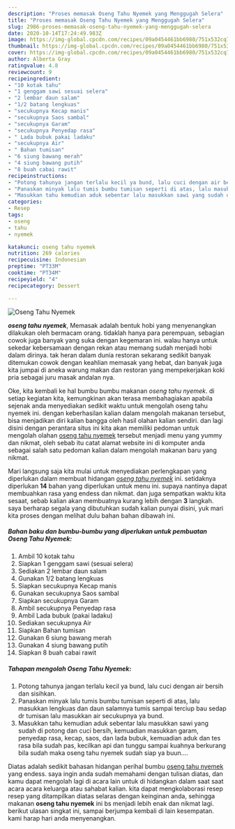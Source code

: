 ```yaml
---
description: "Proses memasak Oseng Tahu Nyemek yang Menggugah Selera"
title: "Proses memasak Oseng Tahu Nyemek yang Menggugah Selera"
slug: 2986-proses-memasak-oseng-tahu-nyemek-yang-menggugah-selera
date: 2020-10-14T17:24:49.983Z
image: https://img-global.cpcdn.com/recipes/09a0454461bb6980/751x532cq70/oseng-tahu-nyemek-foto-resep-utama.jpg
thumbnail: https://img-global.cpcdn.com/recipes/09a0454461bb6980/751x532cq70/oseng-tahu-nyemek-foto-resep-utama.jpg
cover: https://img-global.cpcdn.com/recipes/09a0454461bb6980/751x532cq70/oseng-tahu-nyemek-foto-resep-utama.jpg
author: Alberta Gray
ratingvalue: 4.8
reviewcount: 9
recipeingredient:
- "10 kotak tahu"
- "1 genggam sawi sesuai selera"
- "2 lembar daun salam"
- "1/2 batang lengkuas"
- "secukupnya Kecap manis"
- "secukupnya Saos sambal"
- "secukupnya Garam"
- "secukupnya Penyedap rasa"
- " Lada bubuk pakai ladaku"
- "secukupnya Air"
- " Bahan tumisan"
- "6 siung bawang merah"
- "4 siung bawang putih"
- "8 buah cabai rawit"
recipeinstructions:
- "Potong tahunya jangan terlalu kecil ya bund, lalu cuci dengan air bersih dan sisihkan."
- "Panaskan minyak lalu tumis bumbu tumisan seperti di atas, lalu masukkan lengkuas dan daun salamnya tumis sampai terciup bau sedap dr tumisan lalu masukkan air secukupnya ya bund."
- "Masukkan tahu kemudian aduk sebentar lalu masukkan sawi yang sudah di potong dan cuci bersih, kemuadian masukkan garam, penyedap rasa, kecap, saos, dan lada bubuk, kemuadian aduk dan tes rasa bila sudah pas, kecilkan api dan tunggu sampai kuahnya berkurang bila sudah maka oseng tahu nyemek sudah siap ya buun...."
categories:
- Resep
tags:
- oseng
- tahu
- nyemek

katakunci: oseng tahu nyemek 
nutrition: 269 calories
recipecuisine: Indonesian
preptime: "PT33M"
cooktime: "PT34M"
recipeyield: "4"
recipecategory: Dessert

---
```



![Oseng Tahu Nyemek](https://img-global.cpcdn.com/recipes/09a0454461bb6980/751x532cq70/oseng-tahu-nyemek-foto-resep-utama.jpg)

<b><i>oseng tahu nyemek</i></b>, Memasak adalah bentuk hobi yang menyenangkan dilakukan oleh bermacam orang. tidaklah hanya para perempuan, sebagian cowok juga banyak yang suka dengan kegemaran ini. walau hanya untuk sekedar kebersamaan dengan rekan atau memang sudah menjadi hobi dalam dirinya. tak heran dalam dunia restoran sekarang sedikit banyak ditemukan cowok dengan keahlian memasak yang hebat, dan banyak juga kita jumpai di aneka warung makan dan restoran yang mempekerjakan koki pria sebagai juru masak andalan nya.

Oke, kita kembali ke hal bumbu bumbu makanan <i>oseng tahu nyemek</i>. di setiap kegiatan kita, kemungkinan akan terasa membahagiakan apabila sejenak anda menyediakan sedikit waktu untuk mengolah oseng tahu nyemek ini. dengan keberhasilan kalian dalam mengolah makanan tersebut, bisa menjadikan diri kalian bangga oleh hasil olahan kalian sendiri. dan lagi disini dengan perantara situs ini kita akan memiliki pedoman untuk mengolah olahan <u>oseng tahu nyemek</u> tersebut menjadi menu yang yummy dan nikmat, oleh sebab itu catat alamat website ini di komputer anda sebagai salah satu pedoman kalian dalam mengolah makanan baru yang nikmat.




Mari langsung saja kita mulai untuk menyediakan perlengkapan yang diperlukan dalam membuat hidangan <u><i>oseng tahu nyemek</i></u> ini. setidaknya diperlukan <b>14</b> bahan yang diperlukan untuk menu ini. supaya nantinya dapat membuahkan rasa yang endess dan nikmat. dan juga sempatkan waktu kita sesaat, sebab kalian akan membuatnya kurang lebih dengan <b>3</b> langkah. saya berharap segala yang dibutuhkan sudah kalian punyai disini, yuk mari kita proses dengan melihat dulu bahan bahan dibawah ini.

<!--inarticleads1-->

##### Bahan baku dan bumbu-bumbu yang diperlukan untuk pembuatan Oseng Tahu Nyemek:

1. Ambil 10 kotak tahu
1. Siapkan 1 genggam sawi (sesuai selera)
1. Sediakan 2 lembar daun salam
1. Gunakan 1/2 batang lengkuas
1. Siapkan secukupnya Kecap manis
1. Gunakan secukupnya Saos sambal
1. Siapkan secukupnya Garam
1. Ambil secukupnya Penyedap rasa
1. Ambil  Lada bubuk (pakai ladaku)
1. Sediakan secukupnya Air
1. Siapkan  Bahan tumisan
1. Gunakan 6 siung bawang merah
1. Gunakan 4 siung bawang putih
1. Siapkan 8 buah cabai rawit




<!--inarticleads2-->

##### Tahapan mengolah Oseng Tahu Nyemek:

1. Potong tahunya jangan terlalu kecil ya bund, lalu cuci dengan air bersih dan sisihkan.
1. Panaskan minyak lalu tumis bumbu tumisan seperti di atas, lalu masukkan lengkuas dan daun salamnya tumis sampai terciup bau sedap dr tumisan lalu masukkan air secukupnya ya bund.
1. Masukkan tahu kemudian aduk sebentar lalu masukkan sawi yang sudah di potong dan cuci bersih, kemuadian masukkan garam, penyedap rasa, kecap, saos, dan lada bubuk, kemuadian aduk dan tes rasa bila sudah pas, kecilkan api dan tunggu sampai kuahnya berkurang bila sudah maka oseng tahu nyemek sudah siap ya buun....




Diatas adalah sedikit bahasan hidangan perihal bumbu <u>oseng tahu nyemek</u> yang endess. saya ingin anda sudah memahami dengan tulisan diatas, dan kamu dapat mengolah lagi di acara lain untuk di hidangkan dalam saat saat acara acara keluarga atau sahabat kalian. kita dapat mengkolaborasi resep resep yang ditampilkan diatas selaras dengan keinginan anda, sehingga makanan <b>oseng tahu nyemek</b> ini bs menjadi lebih enak dan nikmat lagi. berikut ulasan singkat ini, sampai berjumpa kembali di lain kesempatan. kami harap hari anda menyenangkan.
